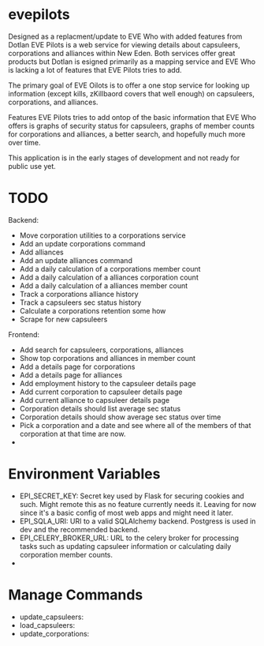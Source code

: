 evepilots
=========
Designed as a replacment/update to EVE Who with added features from Dotlan EVE
Pilots is a web service for viewing details about capsuleers, corporations and
alliances within New Eden. Both services offer great products but Dotlan is
esigned primarily as a mapping service and EVE Who is lacking a lot of features
that EVE Pilots tries to add.

The primary goal of EVE Oilots is to offer a one stop service for looking up
information (except kills, zKillbaord covers that well enough) on capsuleers,
corporations, and alliances.

Features EVE Pilots tries to add ontop of the basic information that EVE Who
offers is graphs of security status for capsuleers, graphs of member counts for
corporations and alliances, a better search, and hopefully much more over time.

This application is in the early stages of development and not ready for public
use yet.

TODO
====

Backend:
* Move corporation utilities to a corporations service
* Add an update corporations command
* Add alliances
* Add an update alliances command
* Add a daily calculation of a corporations member count
* Add a daily calculation of a alliances corporation count
* Add a daily calculation of a alliances member count
* Track a corporations alliance history
* Track a capsuleers sec status history
* Calculate a corporations retention some how
* Scrape for new capsuleers

Frontend:
* Add search for capsuleers, corporations, alliances
* Show top corporations and alliances in member count
* Add a details page for corporations
* Add a details page for alliances
* Add employment history to the capsuleer details page
* Add current corporation to capsuleer details page
* Add current alliance to capsuleer details page
* Corporation details should list average sec status
* Corporation details should show average sec status over time
* Pick a corporation and a date and see where all of the members of that
corporation at that time are now.
* 

Environment Variables
=====================
* EPI_SECRET_KEY: Secret key used by Flask for securing cookies and such. Might
remote this as no feature currently needs it. Leaving for now since it's a basic
config of most web apps and might need it later.
* EPI_SQLA_URI: URI to a valid SQLAlchemy backend. Postgress is used in dev and
the recommended backend.
* EPI_CELERY_BROKER_URL: URL to the celery broker for processing tasks such as
updating capsuleer information or calculating daily corporation member counts.
* 

Manage Commands
===============
* update_capsuleers: 
* load_capsuleers: 
* update_corporations:  